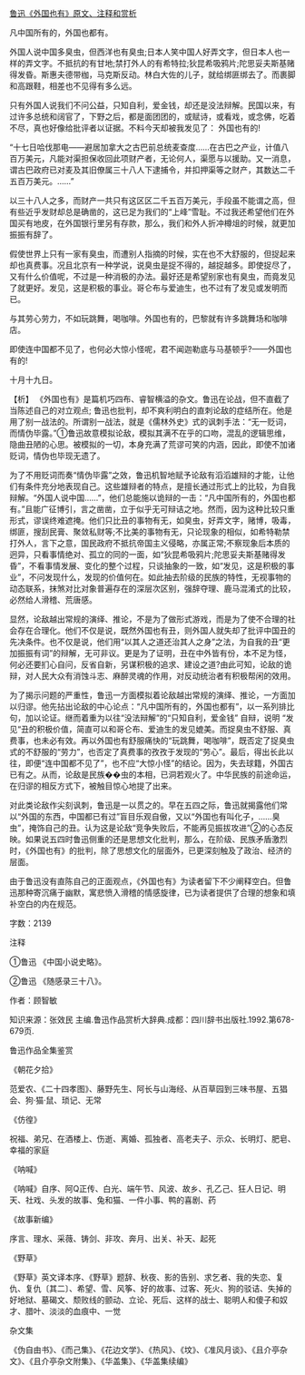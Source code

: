 [鲁迅《外国也有》原文、注释和赏析](https://www.vrrw.net/wx/9709.html)

凡中国所有的，外国也都有。

外国人说中国多臭虫，但西洋也有臭虫;日本人笑中国人好弄文字，但日本人也一样的弄文字。不抵抗的有甘地;禁打外人的有希特拉;狄昆希吸鸦片;陀思妥夫斯基赌得发昏。斯惠夫德带枷，马克斯反动。林白大佐的儿子，就给绑匪绑去了。而裹脚和高跟鞋，相差也不见得有多么远。

只有外国人说我们不问公益，只知自利，爱金钱，却还是没法辩解。民国以来，有过许多总统和阔官了，下野之后，都是面团团的，或赋诗，或看戏，或念佛，吃着不尽，真也好像给批评者以证据。不料今天却被我发见了： 外国也有的!

“十七日哈伐那电——避居加拿大之古巴前总统麦查度……在古巴之产业，计值八百万美元，凡能对渠担保收回此项财产者，无论何人，渠愿与以援助。又一消息，谓古巴政府已对麦及其旧僚属三十八人下逮捕令，并扣押渠等之财产，其数达二千五百万美元。……”

以三十八人之多，而财产一共只有这区区二千五百万美元，手段虽不能谓之高，但有些近乎发财却总是确凿的，这已足为我们的“上峰”雪耻。不过我还希望他们在外国买有地皮，在外国银行里另有存款，那么，我们和外人折冲樽俎的时候，就更加振振有辞了。

假使世界上只有一家有臭虫，而遭别人指摘的时候，实在也不大舒服的，但捉起来却也真费事。况且北京有一种学说，说臭虫是捉不得的，越捉越多。即使捉尽了，又有什么价值呢，不过是一种消极的办法。最好还是希望别家也有臭虫，而竟发见了就更好。发见，这是积极的事业。哥仑布与爱迪生，也不过有了发见或发明而已。

与其劳心劳力，不如玩跳舞，喝咖啡。外国也有的，巴黎就有许多跳舞场和咖啡店。

即使连中国都不见了，也何必大惊小怪呢，君不闻迦勒底与马基顿乎?——外国也有的!

十月十九日。



【析】 《外国也有》是篇机巧四布、睿智横溢的杂文。鲁迅在论战，但不直截了当陈述自己的对立观点; 鲁迅也批判，却不爽利明白的直刺论敌的症结所在。他是用了别一战法的。所谓别一战法，就是《儒林外史》式的讽刺手法：“无一贬词，而情伪毕露。”①鲁迅故意模拟论敌，模拟其满不在乎的口吻，混乱的逻辑思维，隐曲丑陋的心思。被模拟的一切，本身充满了荒谬可笑的内涵，因此，即使不加诸贬词，情伪也毕现无遗了。

为了不用贬词而奏“情伪毕露”之效，鲁迅机智地赋予论敌有滔滔雄辩的才能，让他们有条件充分地表现自己。这些雄辩者的特点，是擅长通过形式上的比较，为自我辩解。“外国人说中国……”，他们总能施以诡辩的一击：“凡中国所有的，外国也都有。”且能广征博引，言之凿凿，立于似乎无可辩诘之地。然而，因为这种比较只重形式，谬误终难遮掩。他们只比丑的事物有无，如臭虫，好弄文字，赌博，吸毒，绑匪，搜刮民膏、聚敛私财等;不比美的事物有无，只论现象的相似，如希特勒禁打外人，言下之意，国民政府不抵抗帝国主义侵略，亦属正常;不察现象后本质的迥异，只看事情绝对、孤立的同的一面，如“狄昆希吸鸦片;陀思妥夫斯基赌得发昏”，不看事情发展、变化的整个过程，只谈抽象的一致，如“发见，这是积极的事业”，不问发现什么，发现的价值何在。如此抽去阶级的民族的特性，无视事物的动态联系，抹煞对比对象普遍存在的深层次区别，强辞夺理、鹿马混淆式的比较，必然给人滑稽、荒唐感。

显然，论敌越出常规的演绎、推论，不是为了做形式游戏，而是为了使不合理的社会存在合理化。他们不仅是说，既然外国也有丑，则外国人就失却了批评中国丑的先决条件。也不仅是说，他们用“以其人之道还治其人之身”之法，为自我的丑“更加振振有词”的辩解，无可非议。更是为了证明，丑在中外皆有份，本不足为怪，何必还要扪心自问，反省自新，另谋积极的追求、建设之道?由此可知，论敌的诡辩，对人民大众有消蚀斗志、麻醉灵魂的作用，对反动统治者有积极帮闲的效用。

为了揭示问题的严重性，鲁迅一方面模拟着论敌越出常规的演绎、推论，一方面加以归谬。他先拈出论敌的中心论点：“凡中国所有的，外国也都有”，以一系列排比句，加以论证。继而着重为以往“没法辩解”的“只知自利，爱金钱” 自辩，说明 “发见“丑的积极价值，简直可以和哥仑布、爱迪生的发见媲美。而捉臭虫不舒服、真费事，也未必有效。再以外国也有舒服痛快的“玩跳舞，喝咖啡”，既否定了捉臭虫式的不舒服的“劳力”，也否定了真费事的孜孜于发现的“劳心”。最后，得出长此以往，即便“连中国都不见了”，也不应“大惊小怪”的结论。因为，失去球籍，外国古已有之。从而，论敌是民族��虫的本相，已洞若观火了。中华民族的前途命运，在归谬的相反方式下，被触目惊心地提了出来。

对此类论敌作尖刻讽刺，鲁迅是一以贯之的。早在五四之际，鲁迅就揭露他们常以“外国的东西，中国都已有过”盲目乐观自傲，又以“外国也有叫化子，……臭虫”，掩饰自己的丑。认为这是论敌“竞争失败后，不能再见振拔攻进”②的心态反映。如果说五四时鲁迅侧重的还是思想文化批判，那么，在阶级、民族矛盾激烈时，《外国也有》的批判，除了思想文化的层面外，已更深刻触及了政治、经济的层面。

由于鲁迅没有直陈自己的正面观点，《外国也有》为读者留下不少阐释空白。但鲁迅那种寄沉痛于幽默，寓悲愤入滑稽的情感旋律，已为读者提供了合理的想象和填补空白的内在规范。

字数：2139

注释

①鲁迅 《中国小说史略》。

②鲁迅 《随感录三十八》。

作者：顾智敏

知识来源：张效民 主编.鲁迅作品赏析大辞典.成都：四川辞书出版社.1992.第678-679页.

鲁迅作品全集鉴赏

《朝花夕拾》

范爱农、《二十四孝图》、藤野先生、阿长与山海经、从百草园到三味书屋、五猖会、狗·猫·鼠、琐记、无常

《仿徨》

祝福、弟兄、在酒楼上、伤逝、离婚、孤独者、高老夫子、示众、长明灯、肥皂、幸福的家庭

《呐喊》

《呐喊》自序、阿Q正传、白光、端午节、风波、故乡、孔乙己、狂人日记、明天、社戏、头发的故事、兔和猫、一件小事、鸭的喜剧、药

《故事新编》

序言、理水、采薇、铸剑、非攻、奔月、出关、补天、起死

《野草》

《野草》英文译本序、《野草》题辞、秋夜、影的告别、求乞者、我的失恋、复仇、复仇〔其二〕、希望、雪、风筝、好的故事、过客、死火、狗的驳诘、失掉的好地狱、墓碣文、颓败线的颤动、立论、死后、这样的战士、聪明人和傻子和奴才、腊叶、淡淡的血痕中、一觉

杂文集

《伪自由书》、《而己集》、《花边文学》、《热风》、《坟》、《准风月谈》、《且介亭杂文》、《且介亭杂文附集》、《华盖集》、《华盖集续编》


